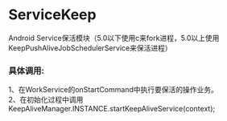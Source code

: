 # ServiceKeep
Android Service保活模块（5.0以下使用c来fork进程，5.0以上使用KeepPushAliveJobSchedulerService来保活进程）  

### 具体调用:   
1、在WorkService的onStartCommand中执行要保活的操作业务。  
2、在初始化过程中调用KeepAliveManager.INSTANCE.startKeepAliveService(context);
   


